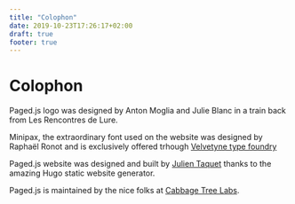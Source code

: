 ```yaml
---
title: "Colophon"
date: 2019-10-23T17:26:17+02:00
draft: true
footer: true
---
```


# Colophon

Paged.js logo was designed by Anton Moglia and Julie Blanc in a train back from Les Rencontres de Lure.

Minipax, the extraordinary font used on the website was designed by Raphaël Ronot and is exclusively offered trhough [Velvetyne type foundry](http://www.velvetyne.fr)

Paged.js website was designed and built by [Julien Taquet](mailto://julien@lesvoisinsdustudio.ch) thanks to the amazing Hugo static website generator. 

Paged.js is maintained by the nice folks at [Cabbage Tree Labs](https://www.cabbagetreelabs.org).



